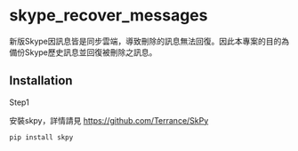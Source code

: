 # skype_recover_messages
新版Skype因訊息皆是同步雲端，導致刪除的訊息無法回復。因此本專案的目的為備份Skype歷史訊息並回復被刪除之訊息。

## Installation

Step1

安裝skpy，詳情請見 https://github.com/Terrance/SkPy

```
pip install skpy
```

